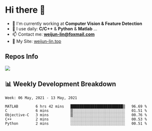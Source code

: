 # Hi there 👋

<!--
**Weijun-Lin/Weijun-Lin** is a ✨ _special_ ✨ repository because its `README.md` (this file) appears on your GitHub profile.

Here are some ideas to get you started:

- 🔭 I’m currently working on ...
- 🌱 I’m currently learning ...
- 👯 I’m looking to collaborate on ...
- 🤔 I’m looking for help with ...
- 💬 Ask me about ...
- 📫 How to reach me: ...
- 😄 Pronouns: ...
- ⚡ Fun fact: ...
-->

- 🏢 I'm currently working at **Computer Vision & Feature Detection**
- 🚀 I use daily: **C/C++** & **Python** & **Matlab** ...
- 📫 Contact me: **weijun-lin@foxmail.com**
- 🔗 My Site: [weijun-lin.top](weijun-lin.top)

  

## Repos Info
![](https://github-readme-stats.vercel.app/api?username=Weijun-Lin&theme=cobalt)

## 📊 Weekly Development Breakdown

<!--START_SECTION:waka-->
```text
Week: 06 May, 2021 - 13 May, 2021

MATLAB        6 hrs 42 mins   ████████████████████████▒   96.69 % 
C             6 mins          ▒░░░░░░░░░░░░░░░░░░░░░░░░   01.51 % 
Objective-C   3 mins          ▒░░░░░░░░░░░░░░░░░░░░░░░░   00.76 % 
C++           2 mins          ░░░░░░░░░░░░░░░░░░░░░░░░░   00.53 % 
Python        2 mins          ░░░░░░░░░░░░░░░░░░░░░░░░░   00.51 % 
```
<!--END_SECTION:waka-->
